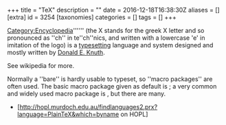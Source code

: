 +++
title = "TeX"
description = ""
date = 2016-12-18T16:38:30Z
aliases = []
[extra]
id = 3254
[taxonomies]
categories = []
tags = []
+++

[Category:Encyclopedia](https://rosettacode.org/wiki/Category:Encyclopedia)'''''' (the X stands for the greek &Chi; letter and so pronounced as ''ch'' in te''ch''nics, and written with a lowercase 'e' in imitation of the logo) is a [typesetting](https://en.wikipedia.org/wiki/typesetting) language and system designed and mostly written by [Donald E. Knuth](https://en.wikipedia.org/wiki/Donald_Knuth).

See wikipedia [](https://en.wikipedia.org/wiki/TeX) for more.

Normally a ''bare''  is hardly usable to typeset, so ''macro packages'' are often used. The basic macro package given as default is [](https://rosettacode.org/wiki/PlainTeX); a very common and widely used macro package is [](https://rosettacode.org/wiki/LaTeX), but there are many.

* [http://hopl.murdoch.edu.au/findlanguages2.prx?language=PlainTeX&which=byname  on HOPL]
